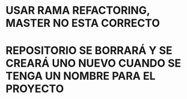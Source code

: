 # USAR RAMA REFACTORING, MASTER NO ESTA CORRECTO
# REPOSITORIO SE BORRARÁ Y SE CREARÁ UNO NUEVO CUANDO SE TENGA UN NOMBRE PARA EL PROYECTO
